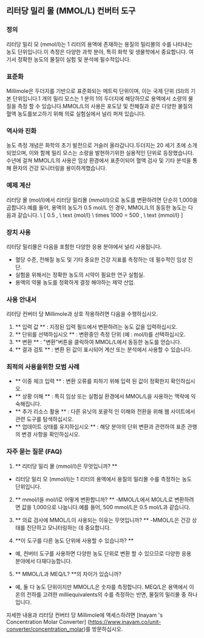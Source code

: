 ## 리터당 밀리 몰 (MMOL/L) 컨버터 도구

### 정의
리터당 밀리 모 (mmol/l)는 1 리터의 용액에 존재하는 용질의 밀리몰의 수를 나타내는 농도 단위입니다.이 측정은 다양한 과학 분야, 특히 화학 및 생물학에서 중요합니다. 여기서 정확한 농도의 물질이 실험 및 분석에 필수적입니다.

### 표준화
Millimole은 두더지를 기반으로 표준화되는 메트릭 단위이며, 이는 국제 단위 (SI)의 기본 단위입니다.1 개의 밀리 모스는 1 분의 1의 두더지에 해당하므로 용액에서 소량의 물질을 측정 할 수 있습니다.MMOL/L의 사용은 포도당 및 전해질과 같은 다양한 물질의 혈액 농도를보고하기 위해 의료 실험실에서 널리 퍼져 있습니다.

### 역사와 진화
농도 측정 개념은 화학의 초기 발전으로 거슬러 올라갑니다.두더지는 20 세기 초에 소개되었으며, 이와 함께 밀리 모스는 소량을 발현하기위한 실용적인 단위로 등장했습니다.수년에 걸쳐 MMOL/L의 사용은 임상 환경에서 표준이되어 혈액 검사 및 기타 분석을 통해 환자의 건강 모니터링을 용이하게했습니다.

### 예제 계산
리터당 몰 (mol/l)에서 리터당 밀리몰 (mmol/l)으로 농도를 변환하려면 단순히 1,000을 곱합니다.예를 들어, 용액의 농도가 0.5 mol/L 인 경우, MMOL/L의 동등한 농도는 다음과 같습니다.
\ [
0.5 \, \ text {mol/l} \ times 1000 = 500 \, \ text {mmol/l}
\]

### 장치 사용
리터당 밀리몰은 다음을 포함한 다양한 응용 분야에서 널리 사용됩니다.
- 혈당 수준, 전해질 농도 및 기타 중요한 건강 지표를 측정하는 데 필수적인 임상 진단.
- 실험을 위해서는 정확한 농도의 시약이 필요한 연구 실험실.
- 용액의 약물 농도를 정확하게 결정 해야하는 제약 산업.

### 사용 안내서
리터당 컨버터 당 Millimole과 상호 작용하려면 다음을 수행하십시오.
1. ** 입력 값 ** : 지정된 입력 필드에서 변환하려는 농도 값을 입력하십시오.
2. ** 단위를 선택하십시오 ** : 변환중인 측정 단위 (예 : mol/l)를 선택하십시오.
3. ** 변환 ** : "변환"버튼을 클릭하여 MMOL/L에서 동등한 농도를 얻습니다.
4. ** 결과 검토 ** : 변환 된 값이 표시되어 계산 또는 분석에서 사용할 수 있습니다.

### 최적의 사용을위한 모범 사례
- ** 이중 체크 입력 ** : 변환 오류를 피하기 위해 입력 된 값이 정확한지 확인하십시오.
- ** 상황 이해 ** : 특히 임상 또는 실험실 환경에서 MMOL/L을 사용하는 맥락에 익숙해집니다.
- ** 추가 리소스 활용 ** : 다른 유닛의 포괄적 인 이해와 전환을 위해 웹 사이트에서 관련 도구를 탐색하십시오.
- ** 업데이트 상태를 유지하십시오 ** : 해당 분야의 단위 변환과 관련하여 표준 관행의 변경 사항을 확인하십시오.

### 자주 묻는 질문 (FAQ)

1. ** 리터당 밀리 몰 (mmol/l)은 무엇입니까? **
- 리터당 밀리 모 (mmol/l)는 1 리터의 용액에서 용질의 밀리몰 수를 측정하는 농도 단위입니다.

2. ** mmol/l을 mol/l로 어떻게 변환합니까? **
-MMOL/L에서 MOL/L로 변환하려면 값을 1,000으로 나눕니다.예를 들어, 500 mmol/L은 0.5 mol/L과 같습니다.

3. ** 의료 검사에 MMOL/L이 사용되는 이유는 무엇입니까? **
-MMOL/L은 건강 상태를 진단하고 모니터링하는 데 중요합니다.

4. **이 도구를 다른 농도 단위에 사용할 수 있습니까? **
- 예, 컨버터 도구를 사용하면 다양한 농도 단위로 변환 할 수 있으므로 다양한 응용 분야에서 다재다능합니다.

5. ** MMOL/L과 MEQ/L? **의 차이가 있습니까?
- 예, 둘 다 농도 단위이지만 MMOL/L은 숫자를 측정합니다. MEQ/L은 용액에서 이온의 전하를 고려한 milliequivalents의 수를 측정하는 반면, 물질의 밀리몰 중 하나입니다.

자세한 내용과 리터당 컨버터 당 Millimole에 액세스하려면 [Inayam 's Concentration Molar Converter] (https://www.inayam.co/unit-converter/concentration_molar)를 방문하십시오.